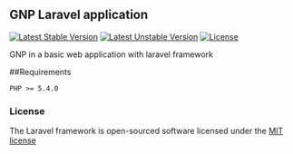 ## GNP Laravel application

[![Latest Stable Version](https://poser.pugx.org/laravel/framework/v/stable.svg)](https://packagist.org/packages/laravel/framework)
[![Latest Unstable Version](https://poser.pugx.org/laravel/framework/v/unstable.svg)](https://packagist.org/packages/laravel/framework)
[![License](https://poser.pugx.org/laravel/framework/license.svg)](https://packagist.org/packages/laravel/framework)

GNP in a basic web application with laravel framework

##Requirements

	PHP >= 5.4.0

### License

The Laravel framework is open-sourced software licensed under the [MIT license](http://opensource.org/licenses/MIT)
